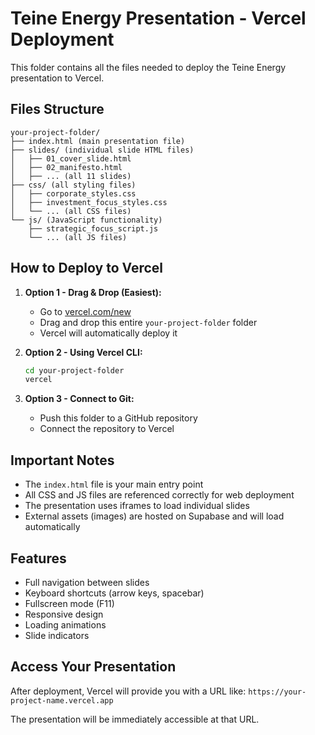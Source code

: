 # Teine Energy Presentation - Vercel Deployment

This folder contains all the files needed to deploy the Teine Energy presentation to Vercel.

## Files Structure

```
your-project-folder/
├── index.html (main presentation file)
├── slides/ (individual slide HTML files)
│   ├── 01_cover_slide.html
│   ├── 02_manifesto.html
│   ├── ... (all 11 slides)
├── css/ (all styling files)
│   ├── corporate_styles.css
│   ├── investment_focus_styles.css
│   └── ... (all CSS files)
└── js/ (JavaScript functionality)
    ├── strategic_focus_script.js
    └── ... (all JS files)
```

## How to Deploy to Vercel

1. **Option 1 - Drag & Drop (Easiest):**
   - Go to [vercel.com/new](https://vercel.com/new)
   - Drag and drop this entire `your-project-folder` folder
   - Vercel will automatically deploy it

2. **Option 2 - Using Vercel CLI:**
   ```bash
   cd your-project-folder
   vercel
   ```

3. **Option 3 - Connect to Git:**
   - Push this folder to a GitHub repository
   - Connect the repository to Vercel

## Important Notes

- The `index.html` file is your main entry point
- All CSS and JS files are referenced correctly for web deployment
- The presentation uses iframes to load individual slides
- External assets (images) are hosted on Supabase and will load automatically

## Features

- Full navigation between slides
- Keyboard shortcuts (arrow keys, spacebar)
- Fullscreen mode (F11)
- Responsive design
- Loading animations
- Slide indicators

## Access Your Presentation

After deployment, Vercel will provide you with a URL like:
`https://your-project-name.vercel.app`

The presentation will be immediately accessible at that URL.
